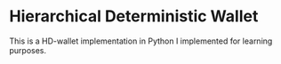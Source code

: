 # Hierarchical Deterministic Wallet

This is a HD-wallet implementation in Python I implemented for learning purposes.
